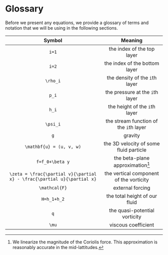 # Glossary

Before we present any equations, we provide a glossary of terms and notation that we will be using in the following sections.

| **Symbol**                                                                | **Meaning**                                                                              |
|:-------------------------------------------------------------------------:|:----------------------------------------------------------------------------------------:|
| ``i=1``                                                                   | the index of the top layer                                                               |
| ``i=2``                                                                   | the index of the bottom layer                                                            |
| ``\rho_i``                                                                | the density of the ``i``th layer                                                         |
| ``p_i``                                                                   | the pressure at the ``i``th layer                                                        |
| ``h_i``                                                                   | the height of the ``i``th layer                                                          |
| ``\psi_i``                                                                | the stream function of the ``i``th layer                                                 |
| ``g``                                                                     | gravity                                                                                  |
| ``\mathbf{u} = (u, v, w)``                                                | the 3D velocity of some fluid particle                                                   |
| ``f=f_0+\beta y``                                                         | the beta-plane approximation[^1]                                                         |
| ``\zeta = \frac{\partial v}{\partial x} - \frac{\partial u}{\partial x}`` | the vertical component of the vorticity                                                  |
| ``\mathcal{F}``                                                           | external forcing                                                                         |
| ``H=h_1+h_2``                                                             | the total height of our fluid                                                            |
| ``q``                                                                     | the quasi-potential vorticity                                                            |
| ``\mu``                                                                   | viscous coefficient                                                                      |




[^1]: We linearize the magnitude of the Coriolis force. This approximation is reasonably accurate in the mid-lattitudes.